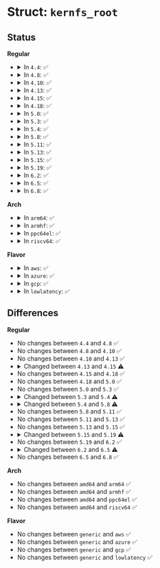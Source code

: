 # Struct: <code>kernfs_root</code>

## Status
<b>Regular</b>
<ul>
<li>
<details>
<summary>In <code>4.4</code>: ✅</summary>

```c
struct kernfs_root {
    struct kernfs_node *kn;
    unsigned int flags;
    struct ida ino_ida;
    struct kernfs_syscall_ops *syscall_ops;
    struct list_head supers;
    wait_queue_head_t deactivate_waitq;
};
```
</details>
</li>
<li>
<details>
<summary>In <code>4.8</code>: ✅</summary>

```c
struct kernfs_root {
    struct kernfs_node *kn;
    unsigned int flags;
    struct ida ino_ida;
    struct kernfs_syscall_ops *syscall_ops;
    struct list_head supers;
    wait_queue_head_t deactivate_waitq;
};
```
</details>
</li>
<li>
<details>
<summary>In <code>4.10</code>: ✅</summary>

```c
struct kernfs_root {
    struct kernfs_node *kn;
    unsigned int flags;
    struct ida ino_ida;
    struct kernfs_syscall_ops *syscall_ops;
    struct list_head supers;
    wait_queue_head_t deactivate_waitq;
};
```
</details>
</li>
<li>
<details>
<summary>In <code>4.13</code>: ✅</summary>

```c
struct kernfs_root {
    struct kernfs_node *kn;
    unsigned int flags;
    struct ida ino_ida;
    struct kernfs_syscall_ops *syscall_ops;
    struct list_head supers;
    wait_queue_head_t deactivate_waitq;
};
```
</details>
</li>
<li>
<details>
<summary>In <code>4.15</code>: ✅</summary>

```c
struct kernfs_root {
    struct kernfs_node *kn;
    unsigned int flags;
    struct idr ino_idr;
    u32 next_generation;
    struct kernfs_syscall_ops *syscall_ops;
    struct list_head supers;
    wait_queue_head_t deactivate_waitq;
};
```
</details>
</li>
<li>
<details>
<summary>In <code>4.18</code>: ✅</summary>

```c
struct kernfs_root {
    struct kernfs_node *kn;
    unsigned int flags;
    struct idr ino_idr;
    u32 next_generation;
    struct kernfs_syscall_ops *syscall_ops;
    struct list_head supers;
    wait_queue_head_t deactivate_waitq;
};
```
</details>
</li>
<li>
<details>
<summary>In <code>5.0</code>: ✅</summary>

```c
struct kernfs_root {
    struct kernfs_node *kn;
    unsigned int flags;
    struct idr ino_idr;
    u32 next_generation;
    struct kernfs_syscall_ops *syscall_ops;
    struct list_head supers;
    wait_queue_head_t deactivate_waitq;
};
```
</details>
</li>
<li>
<details>
<summary>In <code>5.3</code>: ✅</summary>

```c
struct kernfs_root {
    struct kernfs_node *kn;
    unsigned int flags;
    struct idr ino_idr;
    u32 next_generation;
    struct kernfs_syscall_ops *syscall_ops;
    struct list_head supers;
    wait_queue_head_t deactivate_waitq;
};
```
</details>
</li>
<li>
<details>
<summary>In <code>5.4</code>: ✅</summary>

```c
struct kernfs_root {
    struct kernfs_node *kn;
    unsigned int flags;
    struct idr ino_idr;
    u32 last_ino;
    u32 next_generation;
    struct kernfs_syscall_ops *syscall_ops;
    struct list_head supers;
    wait_queue_head_t deactivate_waitq;
};
```
</details>
</li>
<li>
<details>
<summary>In <code>5.8</code>: ✅</summary>

```c
struct kernfs_root {
    struct kernfs_node *kn;
    unsigned int flags;
    struct idr ino_idr;
    u32 last_id_lowbits;
    u32 id_highbits;
    struct kernfs_syscall_ops *syscall_ops;
    struct list_head supers;
    wait_queue_head_t deactivate_waitq;
};
```
</details>
</li>
<li>
<details>
<summary>In <code>5.11</code>: ✅</summary>

```c
struct kernfs_root {
    struct kernfs_node *kn;
    unsigned int flags;
    struct idr ino_idr;
    u32 last_id_lowbits;
    u32 id_highbits;
    struct kernfs_syscall_ops *syscall_ops;
    struct list_head supers;
    wait_queue_head_t deactivate_waitq;
};
```
</details>
</li>
<li>
<details>
<summary>In <code>5.13</code>: ✅</summary>

```c
struct kernfs_root {
    struct kernfs_node *kn;
    unsigned int flags;
    struct idr ino_idr;
    u32 last_id_lowbits;
    u32 id_highbits;
    struct kernfs_syscall_ops *syscall_ops;
    struct list_head supers;
    wait_queue_head_t deactivate_waitq;
};
```
</details>
</li>
<li>
<details>
<summary>In <code>5.15</code>: ✅</summary>

```c
struct kernfs_root {
    struct kernfs_node *kn;
    unsigned int flags;
    struct idr ino_idr;
    u32 last_id_lowbits;
    u32 id_highbits;
    struct kernfs_syscall_ops *syscall_ops;
    struct list_head supers;
    wait_queue_head_t deactivate_waitq;
};
```
</details>
</li>
<li>
<details>
<summary>In <code>5.19</code>: ✅</summary>

```c
struct kernfs_root {
    struct kernfs_node *kn;
    unsigned int flags;
    struct idr ino_idr;
    u32 last_id_lowbits;
    u32 id_highbits;
    struct kernfs_syscall_ops *syscall_ops;
    struct list_head supers;
    wait_queue_head_t deactivate_waitq;
    struct rw_semaphore kernfs_rwsem;
};
```
</details>
</li>
<li>
<details>
<summary>In <code>6.2</code>: ✅</summary>

```c
struct kernfs_root {
    struct kernfs_node *kn;
    unsigned int flags;
    struct idr ino_idr;
    u32 last_id_lowbits;
    u32 id_highbits;
    struct kernfs_syscall_ops *syscall_ops;
    struct list_head supers;
    wait_queue_head_t deactivate_waitq;
    struct rw_semaphore kernfs_rwsem;
};
```
</details>
</li>
<li>
<details>
<summary>In <code>6.5</code>: ✅</summary>

```c
struct kernfs_root {
    struct kernfs_node *kn;
    unsigned int flags;
    struct idr ino_idr;
    u32 last_id_lowbits;
    u32 id_highbits;
    struct kernfs_syscall_ops *syscall_ops;
    struct list_head supers;
    wait_queue_head_t deactivate_waitq;
    struct rw_semaphore kernfs_rwsem;
    struct rw_semaphore kernfs_iattr_rwsem;
    struct rw_semaphore kernfs_supers_rwsem;
};
```
</details>
</li>
<li>
<details>
<summary>In <code>6.8</code>: ✅</summary>

```c
struct kernfs_root {
    struct kernfs_node *kn;
    unsigned int flags;
    struct idr ino_idr;
    u32 last_id_lowbits;
    u32 id_highbits;
    struct kernfs_syscall_ops *syscall_ops;
    struct list_head supers;
    wait_queue_head_t deactivate_waitq;
    struct rw_semaphore kernfs_rwsem;
    struct rw_semaphore kernfs_iattr_rwsem;
    struct rw_semaphore kernfs_supers_rwsem;
};
```
</details>
</li>
</ul>
<b>Arch</b>
<ul>
<li>
<details>
<summary>In <code>arm64</code>: ✅</summary>

```c
struct kernfs_root {
    struct kernfs_node *kn;
    unsigned int flags;
    struct idr ino_idr;
    u32 last_ino;
    u32 next_generation;
    struct kernfs_syscall_ops *syscall_ops;
    struct list_head supers;
    wait_queue_head_t deactivate_waitq;
};
```
</details>
</li>
<li>
<details>
<summary>In <code>armhf</code>: ✅</summary>

```c
struct kernfs_root {
    struct kernfs_node *kn;
    unsigned int flags;
    struct idr ino_idr;
    u32 last_ino;
    u32 next_generation;
    struct kernfs_syscall_ops *syscall_ops;
    struct list_head supers;
    wait_queue_head_t deactivate_waitq;
};
```
</details>
</li>
<li>
<details>
<summary>In <code>ppc64el</code>: ✅</summary>

```c
struct kernfs_root {
    struct kernfs_node *kn;
    unsigned int flags;
    struct idr ino_idr;
    u32 last_ino;
    u32 next_generation;
    struct kernfs_syscall_ops *syscall_ops;
    struct list_head supers;
    wait_queue_head_t deactivate_waitq;
};
```
</details>
</li>
<li>
<details>
<summary>In <code>riscv64</code>: ✅</summary>

```c
struct kernfs_root {
    struct kernfs_node *kn;
    unsigned int flags;
    struct idr ino_idr;
    u32 last_ino;
    u32 next_generation;
    struct kernfs_syscall_ops *syscall_ops;
    struct list_head supers;
    wait_queue_head_t deactivate_waitq;
};
```
</details>
</li>
</ul>
<b>Flavor</b>
<ul>
<li>
<details>
<summary>In <code>aws</code>: ✅</summary>

```c
struct kernfs_root {
    struct kernfs_node *kn;
    unsigned int flags;
    struct idr ino_idr;
    u32 last_ino;
    u32 next_generation;
    struct kernfs_syscall_ops *syscall_ops;
    struct list_head supers;
    wait_queue_head_t deactivate_waitq;
};
```
</details>
</li>
<li>
<details>
<summary>In <code>azure</code>: ✅</summary>

```c
struct kernfs_root {
    struct kernfs_node *kn;
    unsigned int flags;
    struct idr ino_idr;
    u32 last_ino;
    u32 next_generation;
    struct kernfs_syscall_ops *syscall_ops;
    struct list_head supers;
    wait_queue_head_t deactivate_waitq;
};
```
</details>
</li>
<li>
<details>
<summary>In <code>gcp</code>: ✅</summary>

```c
struct kernfs_root {
    struct kernfs_node *kn;
    unsigned int flags;
    struct idr ino_idr;
    u32 last_ino;
    u32 next_generation;
    struct kernfs_syscall_ops *syscall_ops;
    struct list_head supers;
    wait_queue_head_t deactivate_waitq;
};
```
</details>
</li>
<li>
<details>
<summary>In <code>lowlatency</code>: ✅</summary>

```c
struct kernfs_root {
    struct kernfs_node *kn;
    unsigned int flags;
    struct idr ino_idr;
    u32 last_ino;
    u32 next_generation;
    struct kernfs_syscall_ops *syscall_ops;
    struct list_head supers;
    wait_queue_head_t deactivate_waitq;
};
```
</details>
</li>
</ul>

## Differences
<b>Regular</b>
<ul>
<li>
No changes between <code>4.4</code> and <code>4.8</code> ✅
</li>
<li>
No changes between <code>4.8</code> and <code>4.10</code> ✅
</li>
<li>
No changes between <code>4.10</code> and <code>4.13</code> ✅
</li>
<li>
<details>
<summary>Changed between <code>4.13</code> and <code>4.15</code> ⚠️</summary>
<ul>
<li>
<b>Field added. </b>
<code>struct idr ino_idr</code>
</li>
<li>
<b>Field added. </b>
<code>u32 next_generation</code>
</li>
<li>
<b>Field removed. </b>
<code>struct ida ino_ida</code>
</li>
</ul>
</details>
</li>
<li>
No changes between <code>4.15</code> and <code>4.18</code> ✅
</li>
<li>
No changes between <code>4.18</code> and <code>5.0</code> ✅
</li>
<li>
No changes between <code>5.0</code> and <code>5.3</code> ✅
</li>
<li>
<details>
<summary>Changed between <code>5.3</code> and <code>5.4</code> ⚠️</summary>
<ul>
<li>
<b>Field added. </b>
<code>u32 last_ino</code>
</li>
</ul>
</details>
</li>
<li>
<details>
<summary>Changed between <code>5.4</code> and <code>5.8</code> ⚠️</summary>
<ul>
<li>
<b>Field added. </b>
<code>u32 last_id_lowbits</code>
</li>
<li>
<b>Field added. </b>
<code>u32 id_highbits</code>
</li>
<li>
<b>Field removed. </b>
<code>u32 last_ino</code>
</li>
<li>
<b>Field removed. </b>
<code>u32 next_generation</code>
</li>
</ul>
</details>
</li>
<li>
No changes between <code>5.8</code> and <code>5.11</code> ✅
</li>
<li>
No changes between <code>5.11</code> and <code>5.13</code> ✅
</li>
<li>
No changes between <code>5.13</code> and <code>5.15</code> ✅
</li>
<li>
<details>
<summary>Changed between <code>5.15</code> and <code>5.19</code> ⚠️</summary>
<ul>
<li>
<b>Field added. </b>
<code>struct rw_semaphore kernfs_rwsem</code>
</li>
</ul>
</details>
</li>
<li>
No changes between <code>5.19</code> and <code>6.2</code> ✅
</li>
<li>
<details>
<summary>Changed between <code>6.2</code> and <code>6.5</code> ⚠️</summary>
<ul>
<li>
<b>Field added. </b>
<code>struct rw_semaphore kernfs_iattr_rwsem</code>
</li>
<li>
<b>Field added. </b>
<code>struct rw_semaphore kernfs_supers_rwsem</code>
</li>
</ul>
</details>
</li>
<li>
No changes between <code>6.5</code> and <code>6.8</code> ✅
</li>
</ul>
<b>Arch</b>
<ul>
<li>
No changes between <code>amd64</code> and <code>arm64</code> ✅
</li>
<li>
No changes between <code>amd64</code> and <code>armhf</code> ✅
</li>
<li>
No changes between <code>amd64</code> and <code>ppc64el</code> ✅
</li>
<li>
No changes between <code>amd64</code> and <code>riscv64</code> ✅
</li>
</ul>
<b>Flavor</b>
<ul>
<li>
No changes between <code>generic</code> and <code>aws</code> ✅
</li>
<li>
No changes between <code>generic</code> and <code>azure</code> ✅
</li>
<li>
No changes between <code>generic</code> and <code>gcp</code> ✅
</li>
<li>
No changes between <code>generic</code> and <code>lowlatency</code> ✅
</li>
</ul>
